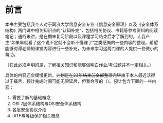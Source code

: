 # 前言

本书主要包括我个人对于同济大学信息安全专业《信息安全原理》以及《安全体系结构》两门课中相关知识点的“认知补完”，包括相关协议、书籍等参考资料的阅读笔记；通俗来讲，是在期末复习阶段以及课程学习结束后才了解到的，让我产生“如果早就看了这个说不定就不会听不懂课了”之类感慨的一些内容的整理。希望能够对谭老师的课堂内容进行一些补充，为未来学习这两门课的人提供一些微小的帮助。

（在此必须声明的是，了解相关知识和能够做明白作业/考试题并不一定相关。）



具体的内容还会缓慢更新，~~计划是在23年结束前全部整理完毕~~由于本人最近活得过于痛苦，预计完成时间可能无限延后，但我会写的（）。预计包含下面的一些内容：

1. 需要了解的基础概念
2. OSI 7层体系结构与OSI安全体系结构
3. 各层安全协议介绍
4. IATF与等级保护相关概念
